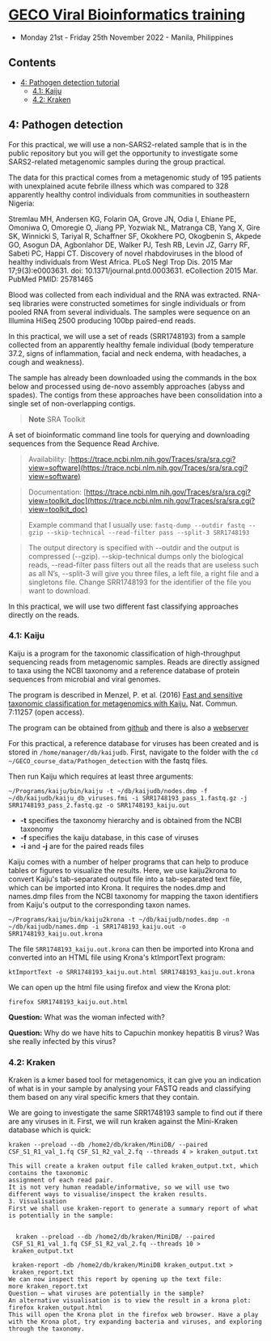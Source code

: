 # [GECO Viral Bioinformatics training](https://github.com/josephhughes/viral-bioinformatics-training)
* Monday 21st - Friday 25th November 2022 - Manila, Philippines

## Contents

* [4: Pathogen detection tutorial](#3-pathogen-detection)
	+ [4.1: Kaiju](#41-kaiju)
	+ [4.2: Kraken](#42-kraken)

## 4: Pathogen detection

For this practical, we will use a non-SARS2-related sample that is in the public repository but you will get the opportunity to investigate some SARS2-related metagenomic samples during the group practical. 

The data for this practical comes from a metagenomic study of 195 patients with unexplained acute febrile illness which was compared to 328 apparently healthy control individuals from communities in southeastern Nigeria:

Stremlau MH, Andersen KG, Folarin OA, Grove JN, Odia I, Ehiane PE, Omoniwa O, Omoregie O, Jiang PP, Yozwiak NL, Matranga CB, Yang X, Gire SK, Winnicki S, Tariyal R, Schaffner SF, Okokhere PO, Okogbenin S, Akpede GO, Asogun DA, Agbonlahor DE, Walker PJ, Tesh RB, Levin JZ, Garry RF, Sabeti PC, Happi CT. Discovery of novel rhabdoviruses in the blood of healthy individuals from West Africa. PLoS Negl Trop Dis. 2015 Mar 17;9(3):e0003631. doi: 10.1371/journal.pntd.0003631. eCollection 2015 Mar. PubMed PMID: 25781465

Blood was collected from each individual and the RNA was extracted. RNA-seq libraries were constructed sometimes for single individuals or from pooled RNA from several individuals. The samples were sequence on an Illumina HiSeq 2500 producing 100bp paired-end reads.

In this practical, we will use a set of reads (SRR1748193) from a sample collected from an apparently healthy female individual (body temperature 37.2, signs of inflammation, facial and neck endema, with headaches, a cough and weakness).

The sample has already been downloaded using the commands in the box below and processed using de-novo assembly approaches (abyss and spades). The contigs from these approaches have been consolidation into a single set of non-overlapping contigs. 

> **Note**
> SRA Toolkit 
>  
A set of bioinformatic command line tools for querying and downloading sequences from the Sequence Read Archive.

> Availability: [https://trace.ncbi.nlm.nih.gov/Traces/sra/sra.cgi?view=software](https://trace.ncbi.nlm.nih.gov/Traces/sra/sra.cgi?view=software)

> Documentation:  [https://trace.ncbi.nlm.nih.gov/Traces/sra/sra.cgi?view=toolkit_doc](https://trace.ncbi.nlm.nih.gov/Traces/sra/sra.cgi?view=toolkit_doc)

> Example command that I usually use:
> ```fastq-dump --outdir fastq --gzip --skip-technical --read-filter pass --split-3 SRR1748193```

> The output directory is specified with --outdir and the output is compressed (--gzip). --skip-technical dumps only the biological reads, --read-filter pass filters out all the reads that are useless such as all N’s, --split-3 will give you three files, a left file, a right file and a singletons file. Change SRR1748193 for the identifier of the file you want to download.


In this practical, we will use two different fast classifying approaches directly on the reads. 

### 4.1: Kaiju

Kaiju is a program for the taxonomic classification of high-throughput sequencing reads from metagenomic samples. Reads are directly assigned to taxa using the NCBI taxonomy and a reference database of protein sequences from microbial and viral genomes.

The program is described in Menzel, P. et al. (2016) [Fast and sensitive taxonomic classification for metagenomics with Kaiju.](http://www.nature.com/ncomms/2016/160413/ncomms11257/full/ncomms11257.html) Nat. Commun. 7:11257 (open access).

The program can be obtained from [github](https://github.com/bioinformatics-centre/kaiju) and there is also a [webserver](https://kaiju.binf.ku.dk/server)

For this practical, a reference database for viruses has been created and is stored in ```/home/manager/db/kaijudb```. First, navigate to the folder with the  ```cd ~/GECO_course_data/Pathogen_detection``` with the fastq files.

Then run Kaiju which requires at least three arguments:

```
~/Programs/kaiju/bin/kaiju -t ~/db/kaijudb/nodes.dmp -f ~/db/kaijudb/kaiju_db_viruses.fmi -i SRR1748193_pass_1.fastq.gz -j SRR1748193_pass_2.fastq.gz -o SRR1748193_kaiju.out
```

* **-t** specifies the taxonomy hierarchy and is obtained from the NCBI taxonomy
* **-f** specifies the kaiju database, in this case of viruses
* **-i** and **-j** are for the paired reads files

Kaiju comes with a number of helper programs that can help to produce tables or figures to visualize the results. Here, we use kaiju2krona to convert Kaiju's tab-separated output file into a tab-separated text file, which can be imported into Krona. It requires the nodes.dmp and names.dmp files from the NCBI taxonomy for mapping the taxon identifiers from Kaiju's output to the corresponding taxon names.

```
~/Programs/kaiju/bin/kaiju2krona -t ~/db/kaijudb/nodes.dmp -n ~/db/kaijudb/names.dmp -i SRR1748193_kaiju.out -o SRR1748193_kaiju.out.krona
```

The file ```SRR1748193_kaiju.out.krona``` can then be imported into Krona and converted into an HTML file using Krona's ktImportText program:

```
ktImportText -o SRR1748193_kaiju.out.html SRR1748193_kaiju.out.krona 
```

We can open up the html file using firefox and view the Krona plot:

```
firefox SRR1748193_kaiju.out.html
```

**Question:** What was the woman infected with?

**Question:** Why do we have hits to Capuchin monkey hepatitis B virus? Was she really infected by this virus?


### 4.2: Kraken

Kraken is a kmer based tool for metagenomics, it can give you an indication of what is in your sample by analysing your FASTQ reads and classifying them based on any viral specific kmers that they contain.

We are going to investigate the same SRR1748193 sample to find out if there are any viruses in it. First, we will run kraken against the Mini-Kraken database which is quick:
```
kraken --preload --db /home2/db/kraken/MiniDB/ --paired CSF_S1_R1_val_1.fq CSF_S1_R2_val_2.fq --threads 4 > kraken_output.txt
 
This will create a kraken output file called kraken_output.txt, which contains the taxonomic
assignment of each read pair.
It is not very human readable/informative, so we will use two different ways to visualise/inspect the kraken results.
3. Visualisation
First we shall use kraken-report to generate a summary report of what is potentially in the sample:
    kraken --preload --db /home2/db/kraken/MiniDB/ --paired
 CSF_S1_R1_val_1.fq CSF_S1_R2_val_2.fq --threads 10 >
 kraken_output.txt
 
 kraken-report -db /home2/db/kraken/MiniDB kraken_output.txt >
 kraken_report.txt
We can now inspect this report by opening up the text file:
more kraken_report.txt
Question – what viruses are potentially in the sample?
An alternative visualisation is to view the result in a krona plot:
firefox kraken_output.html
This will open the Krona plot in the firefox web browser. Have a play with the Krona plot, try expanding bacteria and viruses, and exploring through the taxonomy.